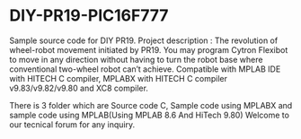 # DIY-PR19-PIC16F777
Sample source code for DIY PR19. Project description : The revolution of wheel-robot movement initiated by PR19. You may program Cytron Flexibot to move in any direction without having to turn the robot base where conventional two-wheel robot can’t achieve. Compatible with MPLAB IDE with HITECH C compiler, MPLABX with HITECH C compiler v9.83/v9.82/v9.80 and XC8 compiler.

There is 3 folder which are Source code C, Sample code using MPLABX and sample code using MPLAB(Using MPLAB 8.6 And HiTech 9.80) Welcome to our tecnical forum for any inquiry.
